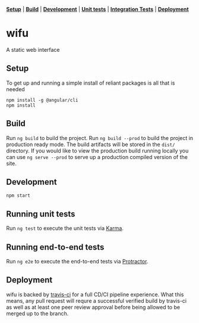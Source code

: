 **[Setup](#setup)**  | **[Build](#build)** | **[Development](#development)** | **[Unit tests](#running-unit-tests)** | **[Integration Tests](#Running-end-to-end-tests)** | **[Deployment](#deployment)** 

# wifu
A static web interface

## Setup

To get up and running a simple install of reliant packages is all that is needed

```
npm install -g @angular/cli
npm install
```

## Build

Run `ng build` to build the project. Run `ng build --prod` to build the project in production ready mode.  The build artifacts will be stored in the `dist/` directory.  If you would like to view the production build running locally you can use `ng serve --prod` to serve up a production compiled version of the site.

## Development

```
npm start
```

## Running unit tests

Run `ng test` to execute the unit tests via [Karma](https://karma-runner.github.io).

## Running end-to-end tests

Run `ng e2e` to execute the end-to-end tests via [Protractor](http://www.protractortest.org/).

## Deployment

wifu is backed by [travis-ci](https://docs.travis-ci.com/) for a full CD/CI
pipeline experience.  What this means,  any pull request will requre a successful
verified build by travis-ci as well as at least one peer review approval before 
being allowed to be merged up to the branch.
